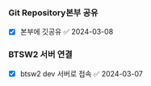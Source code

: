 

### Git Repository본부 공유
- [x] 본부에 깃공유 ✅ 2024-03-08



### BTSW2 서버 연결
- [x] btsw2 dev 서버로 접속 ✅ 2024-03-07